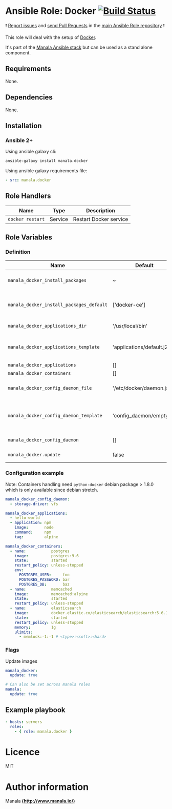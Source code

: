 # Ansible Role: Docker [![Build Status](https://travis-ci.org/manala/ansible-role-docker.svg?branch=master)](https://travis-ci.org/manala/ansible-role-docker)

:exclamation: [Report issues](https://github.com/manala/ansible-roles/issues) and [send Pull Requests](https://github.com/manala/ansible-roles/pulls) in the [main Ansible Role repository](https://github.com/manala/ansible-roles) :exclamation:

This role will deal with the setup of [Docker](https://www.docker.com/).

It's part of the [Manala Ansible stack](http://www.manala.io) but can be used as a stand alone component.

## Requirements

None.

## Dependencies

None.

## Installation

### Ansible 2+

Using ansible galaxy cli:

```bash
ansible-galaxy install manala.docker
```

Using ansible galaxy requirements file:

```yaml
- src: manala.docker
```

## Role Handlers

| Name             | Type    | Description            |
| ---------------- | ------- | ---------------------- |
| `docker restart` | Service | Restart Docker service |

## Role Variables

### Definition

| Name                                     | Default                   | Type    | Description                                |
| ---------------------------------------- | ------------------------- | ------- | ------------------------------------------ |
| `manala_docker_install_packages`         | ~                         | Array   | Dependency packages to install             |
| `manala_docker_install_packages_default` | ['docker-ce']             | Array   | Default dependency packages to install     |
| `manala_docker_applications_dir`         | '/usr/local/bin'          | String  | Applications dir path                      |
| `manala_docker_applications_template`    | 'applications/default.j2' | String  | Applications default template path         |
| `manala_docker_applications`             | []                        | Array   | Applications                               |
| `manala_docker_containers`               | []                        | Array   | Containers                                 |
| `manala_docker_config_daemon_file`       | '/etc/docker/daemon.json' | String  | Daemon configuration file path             |
| `manala_docker_config_daemon_template`   | 'config_daemon/empty.j2'  | String  | Daemon configuration default template path |
| `manala_docker_config_daemon`            | []                        | Array   | Daemon configuration                       |
| `manala_docker.update`                   | false                     | Boolean | Update images                              |

### Configuration example

Note: Containers handling need `python-docker` debian package > 1.8.0 which is
only available since debian stretch.

```yaml
manala_docker_config_daemon:
  - storage-driver: vfs

manala_docker_applications:
  - hello-world
  - application: npm
    image:       node
    command:     npm
    tag:         alpine

manala_docker_containers:
  - name:           postgres
    image:          postgres:9.6
    state:          started
    restart_policy: unless-stopped
    env:
      POSTGRES_USER:     foo
      POSTGRES_PASSWORD: bar
      POSTGRES_DB:       baz
  - name:           memcached
    image:          memcached:alpine
    state:          started
    restart_policy: unless-stopped
  - name:           elasticsearch
    image:          docker.elastic.co/elasticsearch/elasticsearch:5.6.13
    state:          started
    restart_policy: unless-stopped
    memory:         1g
    ulimits:
      - memlock:-1:-1 # <type>:<soft>:<hard>    
```

### Flags

Update images
```yaml
manala_docker:
  update: true

# Can also be set across manala roles
manala:
  update: true
```

## Example playbook

```yaml
- hosts: servers
  roles:
    - { role: manala.docker }
```

# Licence

MIT

# Author information

Manala [**(http://www.manala.io/)**](http://www.manala.io)

